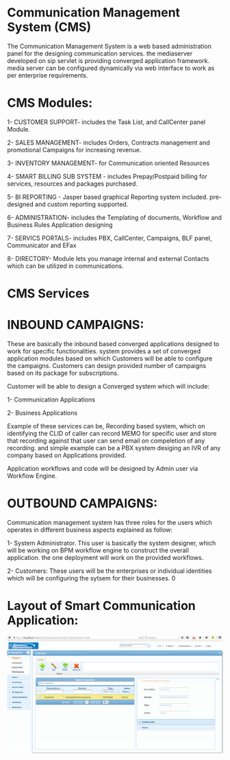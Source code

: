 # Communication Management System (CMS)

The Communication Management System is a web based administration panel for the designing communication services. the mediaserver developed on sip servlet is providing converged application framework. media server can be configured dynamically via web interface to work as per enterprise requirements.

CMS Modules:
============

1- CUSTOMER SUPPORT- includes the Task List, and CallCenter panel Module.

2- SALES MANAGEMENT-  includes Orders, Contracts management and promotional Campaigns for increasing revenue.

3- INVENTORY MANAGEMENT- for Communication oriented Resources

4- SMART BILLING SUB SYSTEM - includes Prepay/Postpaid billing for services, resources and packages purchased.

5- BI REPORTING - Jasper based graphical Reporting system included. pre-designed and custom reporting supported.

6- ADMINISTRATION-  includes the Templating of documents, Workflow and Business Rules Application designing

7- SERVICS PORTALS- includes PBX, CallCenter, Campaigns, BLF panel, Communicator and EFax

8- DIRECTORY-  Module lets you manage internal and external Contacts which can be utilized in communications.


CMS Services
============
INBOUND CAMPAIGNS:
============
These are basically the inbound based converged applications designed to work for specific functionalities. system provides a set of converged application modules based on which Customers will be able to configure the campaigns. Customers can design provided number of campaigns based on its package for subscriptions. 

Customer will be able to design a Converged system which will include:

1- Communication Applications

2- Business Applications

Example of these services can be, Recording based system, which on identifying the CLID of caller can record MEMO for specific user and store that recording against that user can send email on compeletion of any recording. and simple example can be a PBX system desiging an IVR of any company based on Applications provided. 

Application workflows and code will be designed by Admin user via Workflow Engine. 

OUTBOUND CAMPAIGNS:
============



Communication management system has three roles for the users which operates in different business aspects explained as follow:

1- System Administrator. 
This user is basically the system designer, which will be working on BPM workflow engine to construct the overall application. the one deployment will work on the provided workflows. 

2- Customers:
These users will be the enterprises or individual identities which will be configuring the sytsem for their businesses. 0

# Layout of Smart Communication Application:

![](https://github.com/Contourdynamics/smartcommunication/blob/master/Layout/Layout-SmartCommunication.png)
